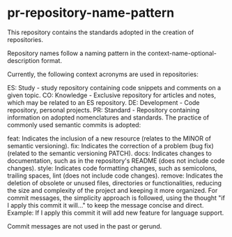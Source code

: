 # pr-repository-name-pattern

This repository contains the standards adopted in the creation of repositories.

Repository names follow a naming pattern in the context-name-optional-description format.

Currently, the following context acronyms are used in repositories:

ES: Study - study repository containing code snippets and comments on a given topic.
CO: Knowledge - Exclusive repository for articles and notes, which may be related to an ES repository.
DE: Development - Code repository, personal projects.
PR: Standard - Repository containing information on adopted nomenclatures and standards.
The practice of commonly used semantic commits is adopted:

feat: Indicates the inclusion of a new resource (relates to the MINOR of semantic versioning).
fix: Indicates the correction of a problem (bug fix) (related to the semantic versioning PATCH).
docs: Indicates changes to documentation, such as in the repository's README (does not include code changes).
style: Indicates code formatting changes, such as semicolons, trailing spaces, lint (does not include code changes).
remove: Indicates the deletion of obsolete or unused files, directories or functionalities, reducing the size and complexity of the project and keeping it more organized.
For commit messages, the simplicity approach is followed, using the thought "if I apply this commit it will..." to keep the message concise and direct. Example: If I apply this commit it will add new feature for language support.

Commit messages are not used in the past or gerund.
